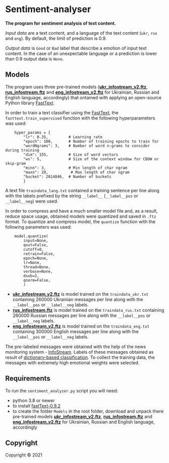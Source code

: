 # Sentiment-analyser

**The program for sentiment analysis of text content.**

*Input data* are a text content, and a language of the text content (`ukr`, `rus` and `eng`).
By default, the limit of prediction is 0.9.

*Output data* is `Good` or `Bad` label that describe a emotion of input text content.
In the case of an unexpectable language or a prediction is lower than 0.9 output data is `None`.

## Models

The program uses three pre-trained models ([**ukr_infostream_v2.ftz**](https://drive.google.com/file/d/1njXnzZF6A7Zv4BELJdgDE0cwZHZgQwtZ/view?usp=sharing), [**rus_infostream.ftz**](https://drive.google.com/file/d/1dW-3eyDXQvS4PFx9uPI9bXs7metFVsZ4/view?usp=sharing) and [**eng_infostream_v2.ftz**](https://drive.google.com/file/d/1ugBnDWHrzZV7AmejnS-OPoiGqrhy53Zn/view?usp=sharing) for Ukrainian, Russian and English language, accordingly) that ontained with applying an open-source Python library [FastText](https://fasttext.cc/).

In order to train a text classifier using the [FastText](https://fasttext.cc/), the `fasttext.train_supervised` function with the following hyperparameters was used:

		hyper_params = { 
			"lr": 0.35,         # Learning rate
			"epoch": 100,       # Number of training epochs to train for
			"wordNgrams": 3,    # Number of word n-grams to consider during training
			"dim": 155,         # Size of word vectors
			"ws": 5,            # Size of the context window for CBOW or skip-gram
			"minn": 3,          # Min length of char ngram
			"maxn": 20,          # Max length of char ngram
			"bucket": 2014846,  # Number of buckets
			}
		
A  text file `traindata_lang.txt` contained a training sentence per line along with the labels prefixed by the string `__label__` (`__label__pos` or `__label__neg`) were used.

In order to compress and have a much smaller model file and, as a result, reduce space usage, obtained models were quantized and saved in `.ftz` format.
To quantize and compress model, the `quantize` function with the following parameters was used:

		model.quantize(
			input=None,
			qout=False,
			cutoff=0,
			retrain=False,
			epoch=None,
			lr=None,
			thread=None,
			verbose=None,
			dsub=2,
			qnorm=False,
			)

- [**ukr_infostream_v2.ftz**](https://drive.google.com/file/d/1njXnzZF6A7Zv4BELJdgDE0cwZHZgQwtZ/view?usp=sharing) is model trained on the `traindata_ukr.txt` containing 260000 Ukrainian messages per line along with the `__label__pos` or `__label__neg` labels.
- [**rus_infostream.ftz**](https://drive.google.com/file/d/1dW-3eyDXQvS4PFx9uPI9bXs7metFVsZ4/view?usp=sharing) is model trained on the `traindata_rus.txt` containing 260000 Russian messages per line along with the `__label__pos` or `__label__neg` labels.
- [**eng_infostream_v2.ftz**](https://drive.google.com/file/d/1ugBnDWHrzZV7AmejnS-OPoiGqrhy53Zn/view?usp=sharing) is model trained on the `traindata_eng.txt` containing 300000 English messages per line along with the `__label__pos` or `__label__neg` labels.

The pre-labeled messages were obtained with the help of the news monitoring system - [InfoStream](http://infostream.ua/ENG/).
Labels of these messages obtained as result of [dictionary-based classification](https://arxiv.org/abs/0806.2738).
To collect the training data, the messages with extremely high emotional weights were selected. 

## Requirements
To run the `sentiment_analyzer.py` script you will need:
- python 3.8 or newer
- to install [fastText-0.9.2](https://pypi.org/project/fasttext/)
- to create the folder `Models` in the root folder, download and unpack there pre-trained models [**ukr_infostream_v2.ftz**](https://drive.google.com/file/d/1njXnzZF6A7Zv4BELJdgDE0cwZHZgQwtZ/view?usp=sharing), [**rus_infostream.ftz**](https://drive.google.com/file/d/1dW-3eyDXQvS4PFx9uPI9bXs7metFVsZ4/view?usp=sharing) and [**eng_infostream_v2.ftz**](https://drive.google.com/file/d/1ugBnDWHrzZV7AmejnS-OPoiGqrhy53Zn/view?usp=sharing) for Ukrainian, Russian and English language, accordingly

## Copyright
Copyright © 2021
